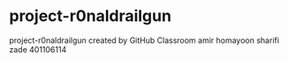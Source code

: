 # project-r0naldrailgun
project-r0naldrailgun created by GitHub Classroom
amir homayoon sharifi zade 401106114
